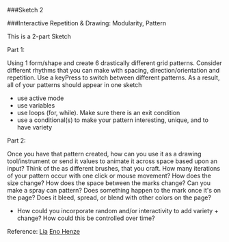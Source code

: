 ###Sketch 2

###Interactive Repetition & Drawing: Modularity, Pattern

 This is a 2-part Sketch



Part 1:

 Using 1 form/shape and create 6 drastically different grid patterns. Consider different rhythms that you can make with spacing, direction/orientation and repetition. Use a keyPress to switch between different patterns. As a result, all of your patterns should appear in one sketch

 - use active mode
 - use variables
 - use loops (for, while). Make sure there is an exit condition
 - use a conditional(s) to make your pattern interesting, unique, and to have variety


Part 2:

Once you have that pattern created, how can you use it as a drawing tool/instrument or send it values to animate it across space based upon an input? Think of the as different brushes, that you craft. How many iterations of your pattern occur with one click or mouse movement? How does the size change? How does the space between the marks change? Can you make a spray can pattern? Does something happen to the mark once it's on the page? Does it bleed, spread, or blend with other colors on the page?

 - How could you incorporate random and/or interactivity to add variety + change? How could this be controlled over time?

 Reference: [Lia](http://www.liaworks.com/category/theprojects/)
 [Eno Henze](http://enohenze.de/)